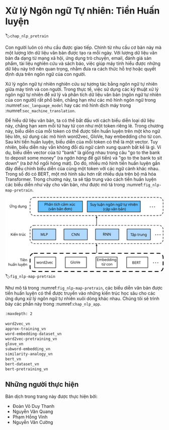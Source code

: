 <!--
# Natural Language Processing: Pretraining
-->

# Xử lý Ngôn ngữ Tự nhiên: Tiền Huấn luyện
:label:`chap_nlp_pretrain`


<!--
Humans need to communicate.
Out of this basic need of the human condition, a vast amount of written text has been generated on an everyday basis.
Given rich text in social media, chat apps, emails, product reviews, news articles, research papers, and books, 
it becomes vital to enable computers to understand them to offer assistance or make decisions based on human languages.
-->

Con người luôn có nhu cầu được giao tiếp.
Chính từ nhu cầu cơ bản này mà một lượng lớn dữ liệu văn bản được tạo ra mỗi ngày.
Với lượng dữ liệu văn bản đa dạng từ mạng xã hội, ứng dụng trò chuyện, email, đánh giá sản phẩm, tài liệu nghiên cứu và sách báo,
việc giúp máy tính hiểu được những dữ liệu này trở nên quan trọng, nhằm đưa ra cách thức hỗ trợ hoặc quyết định dựa trên ngôn ngữ của con người.


<!--
Natural language processing studies interactions between computers and humans using natural languages.
In practice, it is very common to use natural language processing techniques to process and analyze text (human natural language) data, 
such as language models in :numref:`sec_language_model` and machine translation models in :numref:`sec_machine_translation`.
-->

Xử lý ngôn ngữ tự nhiên nghiên cứu sự tương tác bằng ngôn ngữ tự nhiên giữa máy tính và con người.
Trong thực tế, việc sử dụng các kỹ thuật xử lý ngôn ngữ tự nhiên để xử lý và phân tích dữ liệu văn bản (ngôn ngữ tự nhiên của con người) rất phổ biến,
chẳng hạn như các mô hình ngôn ngữ trong :numref:`sec_language_model` hay các mô hình dịch máy trong :numref:`sec_machine_translation`.


<!--
To understand text, we can begin with its representation, such as treating each word or subword as an individual text token.
As we will see in this chapter, the representation of each token can be pretrained on a large corpus, using word2vec, GloVe, or subword embedding models.
After pretraining, representation of each token can be a vector, however, it remains the same no matter what the context is.
For instance, the vector representation of "bank" is the same in both "go to the bank to deposit some money" and "go to the bank to sit down".
Thus, many more recent pretraining models adapt representation of the same token to different contexts.
Among them is BERT, a much deeper model based on the Transformer encoder.
In this chapter, we will focus on how to pretrain such representations for text, as highlighted in :numref:`fig_nlp-map-pretrain`.
-->


Để hiểu dữ liệu văn bản, ta có thể bắt đầu với cách biểu diễn loại dữ liệu này, chẳng hạn xem mỗi từ hay từ con như một token riêng lẻ.
Trong chương này, biểu diễn của mỗi token có thể được tiền huấn luyện trên một kho ngữ liệu lớn, sử dụng các mô hình word2vec, GloVe, hay embedding cho từ con.
Sau khi tiền huấn luyện, biểu diễn của mỗi token có thể là một vector.
Tuy nhiên, biểu diễn này vẫn không đổi dù ngữ cảnh xung quanh bất kể là gì.
Ví dụ, biểu diễn vector của từ "bank" là giống nhau trong câu "go to the bank to deposit some money" (ra *ngân hàng* để gửi tiền) và "go to the bank to sit down" (ra *bờ hồ* ngồi hóng mát).
Do đó, nhiều mô hình tiền huấn luyện gần đây điều chỉnh biểu diễn của cùng một token với các ngữ cảnh khác nhau.
Trong số đó có BERT, một mô hình sâu hơn rất nhiều dựa trên bộ mã hóa Transformer.
Trong chương này, ta sẽ tập trung vào cách tiền huấn luyện các biểu diễn như vậy cho văn bản, như được mô tả trong :numref:`fig_nlp-map-pretrain`.


<!--
![Pretrained text representations can be fed to various deep learning architectures for different downstream natural language processing applications. This chapter focuses on the upstream text representation pretraining.](../img/nlp-map-pretrain.svg)
-->

![Các biểu diễn văn bản được tiền huấn luyện có thể được truyền vào các kiến trúc học sâu khác nhau cho các ứng dụng xử lý ngôn ngữ tự nhiên xuôi dòng khác nhau. Chương này tập trung vào cách tiền huấn luyện biểu diễn văn bản ngược dòng (*upstream*).](../img/nlp-map-pretrain.svg)
:label:`fig_nlp-map-pretrain`


<!--
As shown in :numref:`fig_nlp-map-pretrain`, the pretrained text representations can be fed to
a variety of deep learning architectures for different downstream natural language processing applications.
We will cover them in :numref:`chap_nlp_app`.
-->

Như mô tả trong :numref:`fig_nlp-map-pretrain`, các biểu diễn văn bản được tiền huấn luyện có thể được truyền vào
những kiến trúc học sâu cho các ứng dụng xử lý ngôn ngữ tự nhiên xuôi dòng khác nhau.
Chúng tôi sẽ trình bày các phần này trong :numref:`chap_nlp_app`.


```toc
:maxdepth: 2

word2vec_vn
approx-training_vn
word-embedding-dataset_vn
word2vec-pretraining_vn
glove_vn
subword-embedding_vn
similarity-analogy_vn
bert_vn
bert-dataset_vn
bert-pretraining_vn
```

## Những người thực hiện
Bản dịch trong trang này được thực hiện bởi:

* Đoàn Võ Duy Thanh
* Nguyễn Văn Quang
* Phạm Hồng Vinh
* Nguyễn Văn Cường
